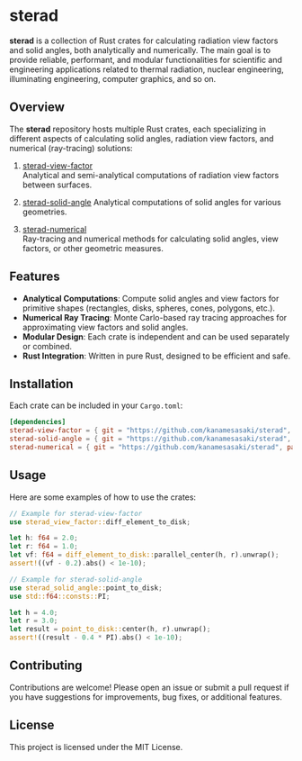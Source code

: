 # sterad

**sterad** is a collection of Rust crates for calculating radiation view factors and solid angles, both analytically and numerically. 
The main goal is to provide reliable, performant, and modular functionalities for scientific and engineering applications related to thermal radiation, nuclear engineering, illuminating engineering, computer graphics, and so on. 

## Overview

The **sterad** repository hosts multiple Rust crates, each specializing in different aspects of calculating solid angles, radiation view factors, and numerical (ray-tracing) solutions:

1. [sterad-view-factor](./crates/sterad-view-factor)  
   Analytical and semi-analytical computations of radiation view factors between surfaces.

2. [sterad-solid-angle](./crates/sterad-solid-angle)
   Analytical computations of solid angles for various geometries.

3. [sterad-numerical](./crates/sterad-numerical)  
   Ray-tracing and numerical methods for calculating solid angles, view factors, or other geometric measures.

## Features

- **Analytical Computations**: Compute solid angles and view factors for primitive shapes (rectangles, disks, spheres, cones, polygons, etc.).
- **Numerical Ray Tracing**: Monte Carlo-based ray tracing approaches for approximating view factors and solid angles.
- **Modular Design**: Each crate is independent and can be used separately or combined.
- **Rust Integration**: Written in pure Rust, designed to be efficient and safe.


## Installation

Each crate can be included in your `Cargo.toml`:

```toml
[dependencies]
sterad-view-factor = { git = "https://github.com/kanamesasaki/sterad", package = "sterad-view-factor" }
sterad-solid-angle = { git = "https://github.com/kanamesasaki/sterad", package = "sterad-solid-angle" }
sterad-numerical = { git = "https://github.com/kanamesasaki/sterad", package = "sterad-numerical" }
```

## Usage

Here are some examples of how to use the crates:

```rust
// Example for sterad-view-factor
use sterad_view_factor::diff_element_to_disk;

let h: f64 = 2.0;
let r: f64 = 1.0;
let vf: f64 = diff_element_to_disk::parallel_center(h, r).unwrap();
assert!((vf - 0.2).abs() < 1e-10);
```

```rust
// Example for sterad-solid-angle
use sterad_solid_angle::point_to_disk;
use std::f64::consts::PI;

let h = 4.0;
let r = 3.0;
let result = point_to_disk::center(h, r).unwrap();
assert!((result - 0.4 * PI).abs() < 1e-10);
```

## Contributing

Contributions are welcome! Please open an issue or submit a pull request if you have suggestions for improvements, bug fixes, or additional features.

## License

This project is licensed under the MIT License.
